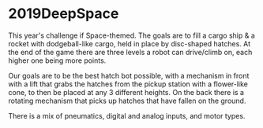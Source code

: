 # 2019DeepSpace
This year's challenge if Space-themed.
The goals are to fill a cargo ship & a
rocket with dodgeball-like cargo, held
in place by disc-shaped hatches.
At the end of the game there are three
levels a robot can drive/climb on, each
higher one being more points.

Our goals are to be the best hatch bot
possible, with a mechanism in front with
a lift that grabs the hatches from the
pickup station with a flower-like cone,
to then be placed at any 3 different heights.
On the back there is a rotating mechanism
that picks up hatches that have fallen on the ground.

There is a mix of pneumatics, digital and 
analog inputs, and motor types.

